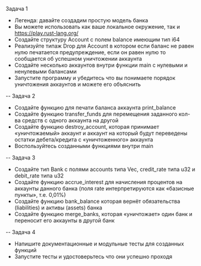 Задача 1

- Легенда: давайте создадим простую модель банка
- Вы можете использовать как ваше локальное окружение, так и   https://play.rust-lang.org/
- Создайте структуру Account с полем balance имеющим тип i64
- Реализуйте типаж Drop для Account в котором если баланс не равен нулю печатается предупреждение, если он равен нулю то
  сообщается об успешном уничтожении аккаунта
- Создайте несколько аккаунтов внутри функции main с нулевыми и ненулевыми балансами
- Запустите программу и убедитесь что вы понимаете порядок уничтожения аккаунтов и можете его объяснить

--
Задача 2

- Создайте функцию для печати баланса аккаунта print_balance
- Создайте функцию transfer_funds для перемещения заданного кол-ва средств с одного аккаунта на другой
- Создайте функцию destroy_account, которая принимает «уничтожаемый» аккаунт и аккаунт на который будут переведены
  остатки дебета/кредита с «уничтоженного» аккаунта
- Воспользуйтесь созданными функциями внутри main

--
Задача 3

- Создайте тип Bank с полями accounts типа Vec<Account>, credit_rate типа u32 и debit_rate типа u32
- Создайте функцию accrue_interest для начисления процентов на аккаунты данного банка (поля rate интерпретируются как
  «базисные пункты», т.е. 0,01%)
- Создайте функцию bank_balance которая вернёт обязательства  (liabilities) и активы (assets) банка
- Создайте функцию merge_banks, которая «уничтожает» один банк и переносит его аккаунты в другой банк

--
Задача 4

- Напишите документационные и модульные тесты для созданных функций
- Запустите тесты и удостоверьтесь что они успешно проходя